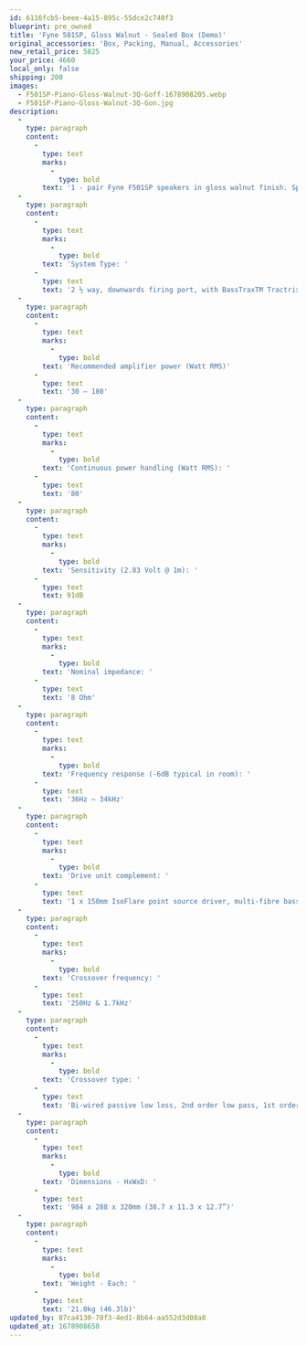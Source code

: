 ```yaml
---
id: 6116fcb5-beee-4a15-895c-55dce2c740f3
blueprint: pre_owned
title: 'Fyne 501SP, Gloss Walnut - Sealed Box (Demo)'
original_accessories: 'Box, Packing, Manual, Accessories'
new_retail_price: 5825
your_price: 4660
local_only: false
shipping: 200
images:
  - F501SP-Piano-Gloss-Walnut-3Q-Goff-1678908205.webp
  - F501SP-Piano-Gloss-Walnut-3Q-Gon.jpg
description:
  -
    type: paragraph
    content:
      -
        type: text
        marks:
          -
            type: bold
        text: '1 - pair Fyne F501SP speakers in gloss walnut finish. Speakers are new in the box and were traded up by a client prior to usage. Speakers sell as new for $5,825.00. Speakers are an easy load and efficient, which make them a great match for lower powered tubed amplifiers as well as any good solid state amplifier. Great imaging, dynamic and detailed.'
  -
    type: paragraph
    content:
      -
        type: text
        marks:
          -
            type: bold
        text: 'System Type: '
      -
        type: text
        text: '2 ½ way, downwards firing port, with BassTraxTM Tractrix diffuser*, twin cavity loading system'
  -
    type: paragraph
    content:
      -
        type: text
        marks:
          -
            type: bold
        text: 'Recommended amplifier power (Watt RMS)'
      -
        type: text
        text: '30 – 180'
  -
    type: paragraph
    content:
      -
        type: text
        marks:
          -
            type: bold
        text: 'Continuous power handling (Watt RMS): '
      -
        type: text
        text: '80'
  -
    type: paragraph
    content:
      -
        type: text
        marks:
          -
            type: bold
        text: 'Sensitivity (2.83 Volt @ 1m): '
      -
        type: text
        text: 91dB
  -
    type: paragraph
    content:
      -
        type: text
        marks:
          -
            type: bold
        text: 'Nominal impedance: '
      -
        type: text
        text: '8 Ohm'
  -
    type: paragraph
    content:
      -
        type: text
        marks:
          -
            type: bold
        text: 'Frequency response (-6dB typical in room): '
      -
        type: text
        text: '36Hz – 34kHz'
  -
    type: paragraph
    content:
      -
        type: text
        marks:
          -
            type: bold
        text: 'Drive unit complement: '
      -
        type: text
        text: '1 x 150mm IsoFlare point source driver, multi-fibre bass / midrange cone, FyneFlute surround with 25mm magnesium dome compression tweeter, neodymium magnet system. 1 x 150mm multi-fibre bass cone, FyneFlute surround.'
  -
    type: paragraph
    content:
      -
        type: text
        marks:
          -
            type: bold
        text: 'Crossover frequency: '
      -
        type: text
        text: '250Hz & 1.7kHz'
  -
    type: paragraph
    content:
      -
        type: text
        marks:
          -
            type: bold
        text: 'Crossover type: '
      -
        type: text
        text: 'Bi-wired passive low loss, 2nd order low pass, 1st order high pass'
  -
    type: paragraph
    content:
      -
        type: text
        marks:
          -
            type: bold
        text: 'Dimensions - HxWxD: '
      -
        type: text
        text: '984 x 288 x 320mm (38.7 x 11.3 x 12.7”)'
  -
    type: paragraph
    content:
      -
        type: text
        marks:
          -
            type: bold
        text: 'Weight - Each: '
      -
        type: text
        text: '21.0kg (46.3lb)'
updated_by: 87ca4130-78f3-4ed1-8b64-aa552d3d08a8
updated_at: 1678908650
---
```

